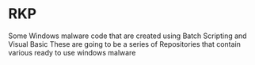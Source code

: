 # RKP
Some Windows malware code that are created using Batch Scripting and Visual Basic These are going to be a series of Repositories that contain various ready to use windows malware

